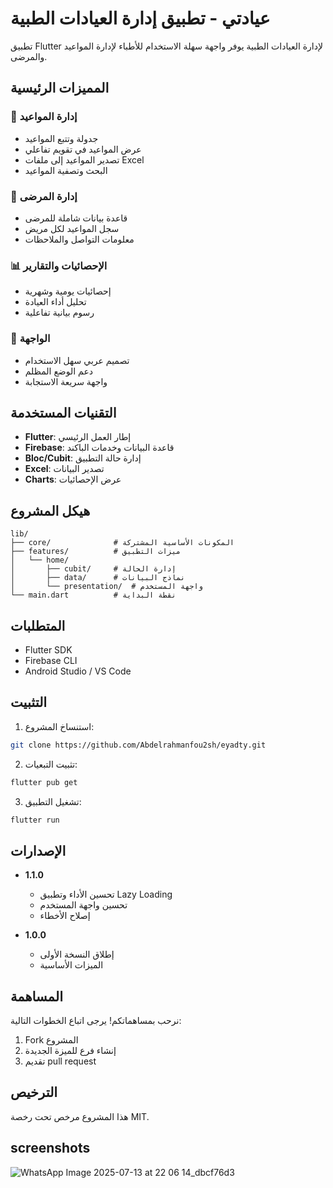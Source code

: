 # عيادتي - تطبيق إدارة العيادات الطبية

تطبيق Flutter لإدارة العيادات الطبية يوفر واجهة سهلة الاستخدام للأطباء لإدارة المواعيد والمرضى.

## المميزات الرئيسية

### 📅 إدارة المواعيد
- جدولة وتتبع المواعيد
- عرض المواعيد في تقويم تفاعلي
- تصدير المواعيد إلى ملفات Excel
- البحث وتصفية المواعيد

### 👥 إدارة المرضى
- قاعدة بيانات شاملة للمرضى
- سجل المواعيد لكل مريض
- معلومات التواصل والملاحظات

### 📊 الإحصائيات والتقارير
- إحصائيات يومية وشهرية
- تحليل أداء العيادة
- رسوم بيانية تفاعلية

### 🎨 الواجهة
- تصميم عربي سهل الاستخدام
- دعم الوضع المظلم
- واجهة سريعة الاستجابة

## التقنيات المستخدمة

- **Flutter**: إطار العمل الرئيسي
- **Firebase**: قاعدة البيانات وخدمات الباكند
- **Bloc/Cubit**: إدارة حالة التطبيق
- **Excel**: تصدير البيانات
- **Charts**: عرض الإحصائيات

## هيكل المشروع

```
lib/
├── core/              # المكونات الأساسية المشتركة
├── features/          # ميزات التطبيق
│   └── home/
│       ├── cubit/     # إدارة الحالة
│       ├── data/      # نماذج البيانات
│       └── presentation/  # واجهة المستخدم
└── main.dart          # نقطة البداية
```

## المتطلبات

- Flutter SDK
- Firebase CLI
- Android Studio / VS Code

## التثبيت

1. استنساخ المشروع:
```bash
git clone https://github.com/Abdelrahmanfou2sh/eyadty.git
```

2. تثبيت التبعيات:
```bash
flutter pub get
```

3. تشغيل التطبيق:
```bash
flutter run
```

## الإصدارات

- **1.1.0**
  - تحسين الأداء وتطبيق Lazy Loading
  - تحسين واجهة المستخدم
  - إصلاح الأخطاء

- **1.0.0**
  - إطلاق النسخة الأولى
  - الميزات الأساسية

## المساهمة

نرحب بمساهماتكم! يرجى اتباع الخطوات التالية:
1. Fork المشروع
2. إنشاء فرع للميزة الجديدة
3. تقديم pull request

## الترخيص

هذا المشروع مرخص تحت رخصة MIT.
## screenshots
![WhatsApp Image 2025-07-13 at 22 06 14_dbcf76d3](https://github.com/user-attachments/assets/5b545281-6b82-4c97-bedb-381e664fc3d4)
